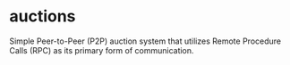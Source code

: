 # auctions
Simple Peer-to-Peer (P2P) auction system that utilizes Remote Procedure Calls (RPC) as its primary form of communication.
